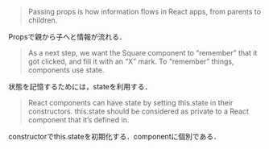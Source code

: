 > Passing props is how information flows in React apps, from parents to children.

Propsで親から子へと情報が流れる．


> As a next step, we want the Square component to “remember” that it got clicked, and fill it with an “X” mark. To “remember” things, components use state.

状態を記憶するためには，stateを利用する．

> React components can have state by setting this.state in their constructors. this.state should be considered as private to a React component that it’s defined in.

constructorでthis.stateを初期化する．componentに個別である．
